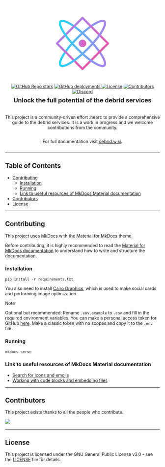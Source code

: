 <div align="center">
    <img alt="logo" src="./docs/assets/logo.png" height=256 width=256>
</div>

<div align="center">
  <a href="https://github.com/debrid/debrid-wiki/stargazers"><img alt="GitHub Repo stars" src="https://img.shields.io/github/stars/debrid/debrid-wiki"></a>
  <a href="https://github.com/debrid/debrid-wiki/deployments"><img alt="GitHub deployments" src="https://img.shields.io/github/deployments/debrid/debrid-wiki/github-pages?label=deployment">
</a>
  <a href="https://github.com/debrid/debrid-wiki/blob/main/LICENSE"><img alt="License" src="https://img.shields.io/github/license/debrid/debrid-wiki"></a>
  <a href="https://github.com/debrid/debrid-wiki/graphs/contributors"><img alt="Contributors" src="https://img.shields.io/github/contributors/debrid/debrid-wiki" /></a>
  <a href="https://discord.gg/wDgVdH8vNM"><img alt="Discord" src="https://img.shields.io/badge/Join%20discord-8A2BE2" /></a>
</div>

<div align="center" style="width: 100%; display: flex; flex-direction: column; align-items: center;">
    <p style="font-weight: bold; width: 100%; font-size: 20px; margin-top: 8px;">Unlock the full potential of the debrid services</p>
    <p>This project is a community-driven effort :heart: to provide a comprehensive guide to the debrid services. It is a work in progress and we welcome contributions from the community.</p>
    <p>For full documentation visit <a href="https://debrid.wiki">debrid.wiki</a>.</p>

</div>

---

## Table of Contents

-   [Contributing](#contributing)
    -   [Installation](#installation)
    -   [Running](#running)
    -   [Link to useful resources of MkDocs Material documentation](#link-to-useful-resources-of-mkdocs-material-documentation)
-   [Contributors](#contributors)
-   [License](#license)

---

## Contributing

This project uses [MkDocs](https://www.mkdocs.org/) with the [Material for MkDocs](https://squidfunk.github.io/mkdocs-material/) theme.

Before contributing, it is highly recommended to read the [Material for MkDocs documentation](https://squidfunk.github.io/mkdocs-material/) to understand how to write and structure the documentation.

### Installation

```
pip install -r requirements.txt
```

You also need to install [Cairo Graphics](https://squidfunk.github.io/mkdocs-material/plugins/requirements/image-processing/#cairo-graphics), which is used to make social cards and performing image optimization.

> [!NOTE]  
> Optional but recommended: Rename `.env.example` to `.env` and fill in the required environment variables. You can make a personal access token for GitHub [here](https://github.com/settings/personal-access-tokens/new). Make a classic token with no scopes and copy it to the `.env` file.

### Running

```
mkdocs serve
```

### Link to useful resources of MkDocs Material documentation

-   [Search for icons and emojis](https://squidfunk.github.io/mkdocs-material/reference/icons-emojis/?h=icons#icons-emojis)
-   [Working with code blocks and embedding files](https://squidfunk.github.io/mkdocs-material/reference/code-blocks/)

---

## Contributors

This project exists thanks to all the people who contribute.

<a href="https://github.com/debrid/debrid-wiki/graphs/contributors">
  <img src="https://contrib.rocks/image?repo=debrid/debrid-wiki" />
</a>

---

## License

This project is licensed under the GNU General Public License v3.0 - see the [LICENSE](LICENSE) file for details.
